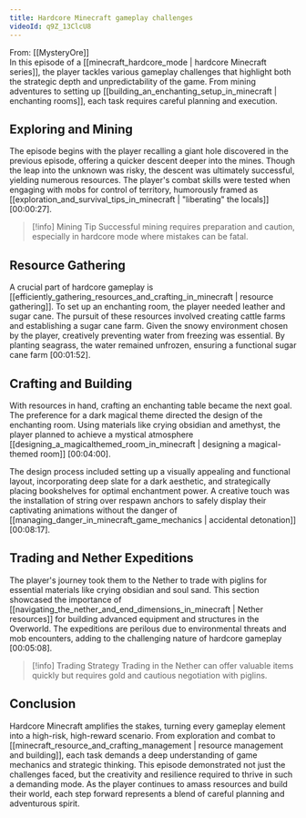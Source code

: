 ```yaml
---
title: Hardcore Minecraft gameplay challenges
videoId: q9Z_13ClcU8
---
```


From: [[MysteryOre]] <br/> 
In this episode of a [[minecraft_hardcore_mode | hardcore Minecraft series]], the player tackles various gameplay challenges that highlight both the strategic depth and unpredictability of the game. From mining adventures to setting up [[building_an_enchanting_setup_in_minecraft | enchanting rooms]], each task requires careful planning and execution.

## Exploring and Mining

The episode begins with the player recalling a giant hole discovered in the previous episode, offering a quicker descent deeper into the mines. Though the leap into the unknown was risky, the descent was ultimately successful, yielding numerous resources. The player's combat skills were tested when engaging with mobs for control of territory, humorously framed as [[exploration_and_survival_tips_in_minecraft | "liberating" the locals]] <a class="yt-timestamp" data-t="00:00:27">[00:00:27]</a>.

> [!info] Mining Tip
> Successful mining requires preparation and caution, especially in hardcore mode where mistakes can be fatal.

## Resource Gathering

A crucial part of hardcore gameplay is [[efficiently_gathering_resources_and_crafting_in_minecraft | resource gathering]]. To set up an enchanting room, the player needed leather and sugar cane. The pursuit of these resources involved creating cattle farms and establishing a sugar cane farm. Given the snowy environment chosen by the player, creatively preventing water from freezing was essential. By planting seagrass, the water remained unfrozen, ensuring a functional sugar cane farm <a class="yt-timestamp" data-t="00:01:52">[00:01:52]</a>.

## Crafting and Building

With resources in hand, crafting an enchanting table became the next goal. The preference for a dark magical theme directed the design of the enchanting room. Using materials like crying obsidian and amethyst, the player planned to achieve a mystical atmosphere [[designing_a_magicalthemed_room_in_minecraft | designing a magical-themed room]] <a class="yt-timestamp" data-t="00:04:00">[00:04:00]</a>.

The design process included setting up a visually appealing and functional layout, incorporating deep slate for a dark aesthetic, and strategically placing bookshelves for optimal enchantment power. A creative touch was the installation of string over respawn anchors to safely display their captivating animations without the danger of [[managing_danger_in_minecraft_game_mechanics | accidental detonation]] <a class="yt-timestamp" data-t="00:08:17">[00:08:17]</a>.

## Trading and Nether Expeditions

The player's journey took them to the Nether to trade with piglins for essential materials like crying obsidian and soul sand. This section showcased the importance of [[navigating_the_nether_and_end_dimensions_in_minecraft | Nether resources]] for building advanced equipment and structures in the Overworld. The expeditions are perilous due to environmental threats and mob encounters, adding to the challenging nature of hardcore gameplay <a class="yt-timestamp" data-t="00:05:08">[00:05:08]</a>.

> [!info] Trading Strategy
> Trading in the Nether can offer valuable items quickly but requires gold and cautious negotiation with piglins.

## Conclusion

Hardcore Minecraft amplifies the stakes, turning every gameplay element into a high-risk, high-reward scenario. From exploration and combat to [[minecraft_resource_and_crafting_management | resource management and building]], each task demands a deep understanding of game mechanics and strategic thinking. This episode demonstrated not just the challenges faced, but the creativity and resilience required to thrive in such a demanding mode. As the player continues to amass resources and build their world, each step forward represents a blend of careful planning and adventurous spirit.